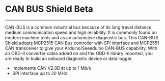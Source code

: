 # CAN BUS Shield Beta
---

CAN-BUS is a common industrial bus because of its long travel distance, medium communication speed and high reliability. It is commonly found on modern machine tools and as an automotive diagnostic bus. This CAN-BUS Shield adopts MCP2515 CAN Bus controller with SPI interface and MCP2551 CAN transceiver to give your Arduino/Seeeduino CAN-BUS capability. With an OBD-II converter cable added on and the OBD-II library imported, you are ready to build an onboard diagnostic device or data logger.

- Implements CAN V2.0B at up to 1 Mb/s
- SPI Interface up to 20 MHz
